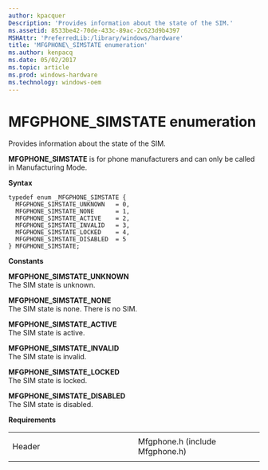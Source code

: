 ```yaml
---
author: kpacquer
Description: 'Provides information about the state of the SIM.'
ms.assetid: 8533be42-70de-433c-89ac-2c623d9b4397
MSHAttr: 'PreferredLib:/library/windows/hardware'
title: 'MFGPHONE\_SIMSTATE enumeration'
ms.author: kenpacq
ms.date: 05/02/2017
ms.topic: article
ms.prod: windows-hardware
ms.technology: windows-oem
---
```


# MFGPHONE\_SIMSTATE enumeration


Provides information about the state of the SIM.

**MFGPHONE\_SIMSTATE** is for phone manufacturers and can only be called in Manufacturing Mode.

**Syntax**

```ManagedCPlusPlus
typedef enum _MFGPHONE_SIMSTATE { 
  MFGPHONE_SIMSTATE_UNKNOWN   = 0,
  MFGPHONE_SIMSTATE_NONE      = 1,
  MFGPHONE_SIMSTATE_ACTIVE    = 2,
  MFGPHONE_SIMSTATE_INVALID   = 3,
  MFGPHONE_SIMSTATE_LOCKED    = 4,
  MFGPHONE_SIMSTATE_DISABLED  = 5
} MFGPHONE_SIMSTATE;
```

**Constants**

<span id="MFGPHONE_SIMSTATE_UNKNOWN"></span><span id="mfgphone_simstate_unknown"></span>**MFGPHONE\_SIMSTATE\_UNKNOWN**  
The SIM state is unknown.

<span id="MFGPHONE_SIMSTATE_NONE"></span><span id="mfgphone_simstate_none"></span>**MFGPHONE\_SIMSTATE\_NONE**  
The SIM state is none. There is no SIM.

<span id="MFGPHONE_SIMSTATE_ACTIVE"></span><span id="mfgphone_simstate_active"></span>**MFGPHONE\_SIMSTATE\_ACTIVE**  
The SIM state is active.

<span id="MFGPHONE_SIMSTATE_INVALID"></span><span id="mfgphone_simstate_invalid"></span>**MFGPHONE\_SIMSTATE\_INVALID**  
The SIM state is invalid.

<span id="MFGPHONE_SIMSTATE_LOCKED"></span><span id="mfgphone_simstate_locked"></span>**MFGPHONE\_SIMSTATE\_LOCKED**  
The SIM state is locked.

<span id="MFGPHONE_SIMSTATE_DISABLED"></span><span id="mfgphone_simstate_disabled"></span>**MFGPHONE\_SIMSTATE\_DISABLED**  
The SIM state is disabled.

**Requirements**

<table>
<colgroup>
<col width="50%" />
<col width="50%" />
</colgroup>
<tbody>
<tr class="odd">
<td align="left"><p>Header</p></td>
<td align="left">Mfgphone.h (include Mfgphone.h)</td>
</tr>
</tbody>
</table>

 

 





